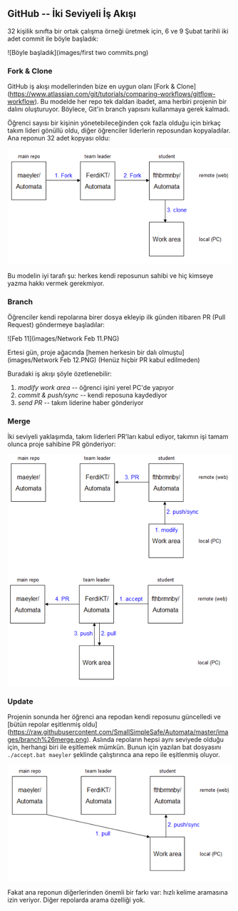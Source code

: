 ## GitHub -- İki Seviyeli İş Akışı

32 kişilik sınıfta bir ortak çalışma örneği üretmek için, 6 ve 9 Şubat tarihli iki adet commit ile böyle başladık:

![Böyle başladık](images/first two commits.png)


### Fork & Clone

GitHub iş akışı modellerinden bize en uygun olanı [Fork & Clone] (https://www.atlassian.com/git/tutorials/comparing-workflows/gitflow-workflow). Bu modelde her repo tek daldan ibadet, ama herbiri projenin bir dalını oluşturuyor. Böylece, Git'in branch yapısını kullanmaya gerek kalmadı.

Öğrenci sayısı bir kişinin yönetebileceğinden çok fazla olduğu için birkaç takım lideri gönüllü oldu, diğer öğrenciler liderlerin reposundan kopyaladılar. Ana reponun 32 adet kopyası oldu:

![clone](images/clone.png)

Bu modelin iyi tarafı şu: herkes kendi reposunun sahibi ve hiç kimseye yazma hakkı vermek gerekmiyor. 


### Branch

Öğrenciler kendi repolarına birer dosya ekleyip ilk günden itibaren PR (Pull Request) göndermeye başladılar:

![Feb 11](images/Network Feb 11.PNG)

Ertesi gün, proje ağacında [hemen herkesin bir dalı olmuştu](images/Network Feb 12.PNG) (Henüz hiçbir PR kabul edilmeden)

Buradaki iş akışı şöyle özetlenebilir:

1. _modify work area_ -- öğrenci işini yerel PC'de yapıyor
2. _commit & push/sync_ -- kendi reposuna kaydediyor
3. _send PR_ -- takım liderine haber gönderiyor


### Merge

İki seviyeli yaklaşımda, takım liderleri PR'ları kabul ediyor, takımın işi tamam olunca proje sahibine PR gönderiyor:

![modify](images/modify.png)



### Update

Projenin sonunda her öğrenci ana repodan kendi reposunu güncelledi ve [bütün repolar eşitlenmiş oldu] (https://raw.githubusercontent.com/SmallSimpleSafe/Automata/master/images/branch%26merge.png). Aslında repoların hepsi aynı seviyede olduğu için, herhangi biri ile eşitlemek mümkün. Bunun için yazılan bat dosyasını `./accept.bat maeyler` şeklinde çalıştırınca ana repo ile eşitlenmiş oluyor.

![update](images/update.png)

Fakat ana reponun diğerlerinden önemli bir farkı var: hızlı kelime aramasına izin veriyor. Diğer repolarda arama özelliği yok.
